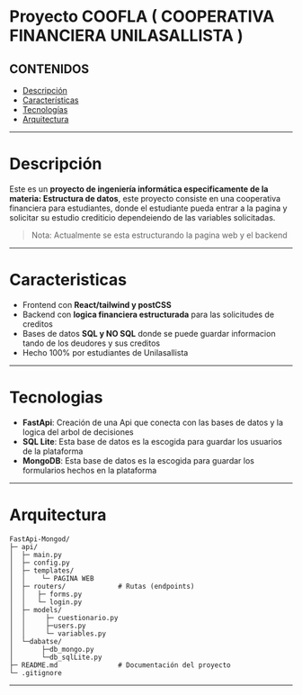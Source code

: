 # Proyecto COOFLA ( COOPERATIVA FINANCIERA UNILASALLISTA ) 

## CONTENIDOS 

* [Descripción](#descripción)
* [Características](#características)
* [Tecnologías](#tecnologías)
* [Arquitectura](#arquitectura)

---

# Descripción

Este es un **proyecto de ingeniería informática especificamente de la materia: Estructura de datos**, este proyecto consiste en una cooperativa financiera para estudiantes, donde el estudiante pueda entrar a la pagina y solicitar su estudio crediticio dependeiendo de las variables solicitadas.

>Nota: Actualmente se esta estructurando la pagina web y el backend

---

# Caracteristicas 

* Frontend con **React/tailwind y postCSS** 
* Backend con **logica financiera estructurada** para las solicitudes de creditos
* Bases de datos **SQL y NO SQL** donde se puede guardar informacion tando de los deudores y sus creditos 
* Hecho 100% por estudiantes de Unilasallista

---

# Tecnologias 
* **FastApi**: Creación de una Api que conecta con las bases de datos y la logica del arbol de decisiones
* **SQL Lite**: Esta base de datos es la escogida para guardar los usuarios de la plataforma
* **MongoDB**: Esta base de datos es la escogida para guardar los formularios hechos en la plataforma

---

# Arquitectura

```
FastApi-Mongod/
├─ api/
│  ├─ main.py
│  ├─ config.py
│  ├─ templates/
│  │    └─ PAGINA WEB
│  ├─ routers/             # Rutas (endpoints)
│  │   ├─ forms.py
│  │   └─ login.py
│  ├─ models/
│  │     ├─ cuestionario.py
│  │     ├─users.py
│  │     └─ variables.py
│  └─dabatse/
│       ├─db_mongo.py
│       └─db_sqlLite.py
├─ README.md               # Documentación del proyecto
└─ .gitignore
```

---